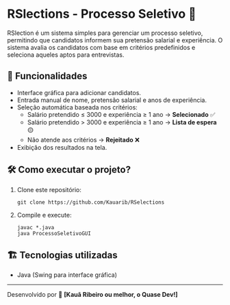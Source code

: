 # RSlections - Processo Seletivo 💼

RSlection é um sistema simples para gerenciar um processo seletivo, permitindo que candidatos informem sua pretensão salarial e experiência. O sistema avalia os candidatos com base em critérios predefinidos e seleciona aqueles aptos para entrevistas.

## 📌 Funcionalidades

- Interface gráfica para adicionar candidatos.
- Entrada manual de nome, pretensão salarial e anos de experiência.
- Seleção automática baseada nos critérios:
  - Salário pretendido ≤ 3000 e experiência ≥ 1 ano → **Selecionado** ✅
  - Salário pretendido > 3000 e experiência ≥ 1 ano → **Lista de espera** 🟡
  - Não atende aos critérios → **Rejeitado** ❌
- Exibição dos resultados na tela.

## 🛠 Como executar o projeto?

1. Clone este repositório:
   ```
   git clone https://github.com/Kauarib/RSelections
   ```
2. Compile e execute:
   ```
   javac *.java
   java ProcessoSeletivoGUI
   ```

## 🏗 Tecnologias utilizadas

- Java (Swing para interface gráfica)

---

Desenvolvido por 🚀 **[Kauã Ribeiro
ou melhor, o Quase Dev!]**

